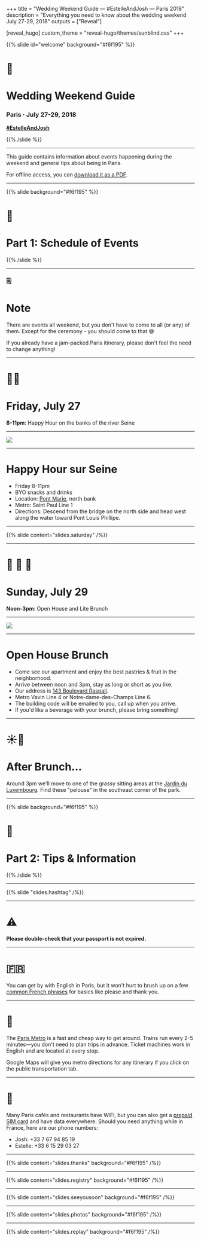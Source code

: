 +++
title = "Wedding Weekend Guide — #EstelleAndJosh — Paris 2018"
description = "Everything you need to know about the wedding weekend July 27-29, 2018"
outputs = ["Reveal"]

[reveal_hugo]
custom_theme = "reveal-hugo/themes/sunblind.css"
+++

{{% slide id="welcome" background="#f6f195" %}}

# 💒

# Wedding Weekend Guide

### Paris &middot; July 27-29, 2018

**[#EstelleAndJosh](https://www.instagram.com/explore/tags/EstelleAndJosh/)**

{{% /slide %}}

---

This guide contains information about events happening during the weekend and general tips about being in Paris.

For offline access, you can [download it as a PDF](/wedding-weekend-guide.pdf).

---

{{% slide background="#f6f195" %}}

# 📆

# Part 1: Schedule of Events

{{% /slide %}}

---

### 🗒️

# Note

There are events all weekend, but you don't have to come to all (or any) of them. Except for the ceremony - you should come to that 😄

If you already have a jam-packed Paris itinerary, please don't feel the need to change anything!

---

# 🍷🧀

# Friday, July 27

**8-11pm**: Happy Hour on the banks of the river Seine

---

![](/images/wedding/seine.jpg)

---

# Happy Hour sur Seine

- Friday 8-11pm
- BYO snacks and drinks
- Location: [Pont Marie](https://goo.gl/maps/5SdKUj5mhtQ2), north bank
- Metro: Saint Paul Line 1
- Directions: Descend from the bridge on the north side and head west along the water toward Pont Louis Phillipe.

---

{{% slide content="slides.saturday" /%}}

---

# 🍞 🍯 🍒

# Sunday, July 29

**Noon-3pm**: Open House and Lite Brunch

---

![](/images/wedding/raspail.jpg)

---

# Open House Brunch

- Come see our apartment and enjoy the best pastries & fruit in the neighborhood.
- Arrive between noon and 3pm, stay as long or short as you like.
- Our address is [143 Boulevard Raspail](https://goo.gl/maps/cfBbNe6s2vM2).
- Metro Vavin Line 4 or Notre-dame-des-Champs Line 6.
- The building code will be emailed to you, call up when you arrive.
- If you'd like a beverage with your brunch, please bring something!

---

# ☀️🌳

# After Brunch...

Around 3pm we'll move to one of the grassy sitting areas at the [Jardin du Luxembourg](https://goo.gl/maps/CNVJRdwYRKm). Find these "pelouse" in the southeast corner of the park.

---

{{% slide background="#f6f195" %}}

# 🙋‍

# Part 2: Tips & Information

{{% /slide %}}

---

{{% slide "slides.hashtag" /%}}

---

# ⚠️

**Please double-check that your passport is not expired.**

---

# 🇫🇷

You can get by with English in Paris, but it won't hurt to brush up on a few [common French phrases](https://www.omniglot.com/language/phrases/french.php) for basics like please and thank you.

---

# 🚆

The [Paris Metro](https://www.ratp.fr/en/plans-lignes) is a fast and cheap way to get around. Trains run every 2-5 minutes—you don't need to plan trips in advance. Ticket machines work in English and are located at every stop.

Google Maps will give you metro directions for any itinerary if you click on the public transportation tab.

---

# 📱

Many Paris cafés and restaurants have WiFi, but you can also get a [prepaid SIM card](https://www.lefrenchmobile.com/) and have data everywhere. Should you need anything while in France, here are our phone numbers:

- Josh: +33 7 67 94 85 19
- Estelle: +33 6 15 29 03 27

---

{{% slide content="slides.thanks" background="#f6f195" /%}}

---

{{% slide content="slides.registry" background="#f6f195" /%}}

---

{{% slide content="slides.seeyousoon" background="#f6f195" /%}}

---

{{% slide content="slides.photos" background="#f6f195" /%}}

---

{{% slide content="slides.replay" background="#f6f195" /%}}
